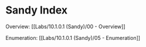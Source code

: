 # Sandy Index

Overview: [[Labs/10.1.0.1 (Sandy)/00 - Overview]]

Enumeration: [[Labs/10.1.0.1 (Sandy)/05 - Enumeration]]